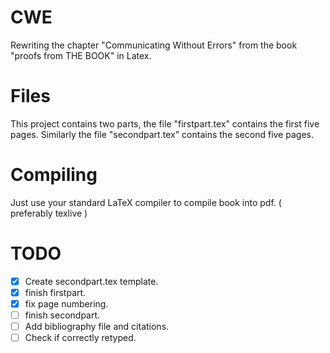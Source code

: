# CWE
Rewriting the chapter "Communicating Without Errors" from the book "proofs from THE BOOK" in Latex.

# Files
This project contains two parts, the file "firstpart.tex" contains the first five pages. Similarly the file "secondpart.tex" contains the second five pages.

# Compiling
Just use your standard LaTeX compiler to compile book into pdf. ( preferably texlive )

# TODO

- [x] Create secondpart.tex template.
- [x] finish firstpart.
- [x] fix page numbering.
- [ ] finish secondpart.
- [ ] Add bibliography file and citations.
- [ ] Check if correctly retyped.
